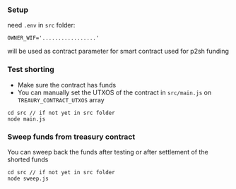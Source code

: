 ### Setup
need `.env` in `src` folder:
```
OWNER_WIF='.................'
```

will be used as contract parameter for smart contract used for p2sh funding

### Test shorting
- Make sure the contract has funds
- You can manually set the UTXOS of the contract in `src/main.js` on `TREAURY_CONTRACT_UTXOS` array
```
cd src // if not yet in src folder
node main.js
```

### Sweep funds from treasury contract
You can sweep back the funds after testing or after settlement of the shorted funds

```
cd src // if not yet in src folder
node sweep.js
```